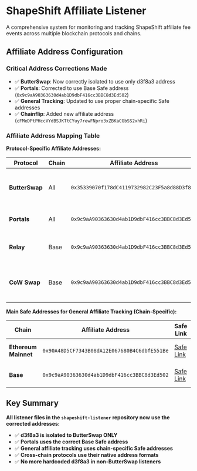 # ShapeShift Affiliate Listener

A comprehensive system for monitoring and tracking ShapeShift affiliate fee events across multiple blockchain protocols and chains.

## Affiliate Address Configuration

### Critical Address Corrections Made

- ✅ **ButterSwap**: Now correctly isolated to use only d3f8a3 address
- ✅ **Portals**: Corrected to use Base Safe address (`0x9c9aA90363630d4ab1D9dbF416cc3BBC8d3Ed502`)
- ✅ **General Tracking**: Updated to use proper chain-specific Safe addresses
- ✅ **Chainflip**: Added new affiliate address (`cFMeDPtPHccVYdBSJKTtCYuy7rewFNpro3xZBKaCGbSS2xhRi`)

### Affiliate Address Mapping Table

**Protocol-Specific Affiliate Addresses:**

| Protocol | Chain | Affiliate Address | Source | Notes |
|----------|-------|-------------------|---------|-------|
| **ButterSwap** | All | `0x35339070f178dC4119732982C23F5a8d88D3f8a3` | Config | **ONLY protocol using d3f8a3 address** |
| **Portals** | All | `0x9c9aA90363630d4ab1D9dbF416cc3BBC8d3Ed502` | Config | Portals bridge affiliate |
| **Relay** | Base | `0x9c9aA90363630d4ab1D9dbF416cc3BBC8d3Ed502` | Config | Relay affiliate on Base chain |
| **CoW Swap** | Base | `0x9c9aA90363630d4ab1D9dbF416cc3BBC8d3Ed502` | Config | CoW Swap affiliate on Base chain |

**Main Safe Addresses for General Affiliate Tracking (Chain-Specific):**

| Chain | Affiliate Address | Safe Link | Notes |
|-------|-------------------|------------|-------|
| **Ethereum Mainnet** | `0x90A48D5CF7343B08dA12E067680B4C6dbfE551Be` | [Safe Link](https://app.safe.global/home?safe=eth:0x90A48D5CF7343B08dA12E067680B4C6dbfE551Be) | Main Safe for Ethereum |
| **Base** | `0x9c9aA90363630d4ab1D9dbF416cc3BBC8d3Ed502` | [Safe Link](https://app.safe.global/transactions/history?safe=base:0x9c9aA90363630d4ab1D9dbF416cc3BBC8d3Ed502) | Main Safe for Base |

## Key Summary

**All listener files in the `shapeshift-listener` repository now use the corrected addresses:**

- ✅ **d3f8a3 is isolated to ButterSwap ONLY**
- ✅ **Portals uses the correct Base Safe address**
- ✅ **General affiliate tracking uses chain-specific Safe addresses**
- ✅ **Cross-chain protocols use their native address formats**
- ✅ **No more hardcoded d3f8a3 in non-ButterSwap listeners**
